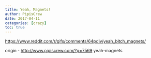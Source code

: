 ```yaml
---
title: Yeah, Magnets!
author: PipisCrew
date: 2017-04-11
categories: [crazy]
toc: true
---
```


https://www.reddit.com/r/gifs/comments/64pdiv/yeah_bitch_magnets/

origin - http://www.pipiscrew.com/?p=7569 yeah-magnets